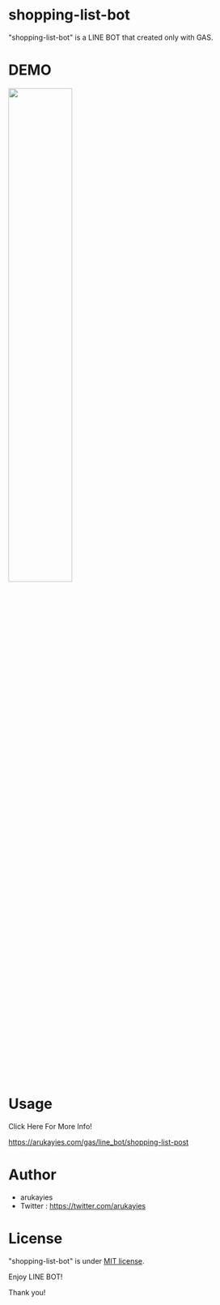 # shopping-list-bot

"shopping-list-bot" is a LINE BOT that created only with GAS.

# DEMO

[<img src="https://pbs.twimg.com/ext_tw_video_thumb/1256585563278209024/pu/img/APzTRe70ogdoZMhO.jpg" width=50%>](https://video.twimg.com/ext_tw_video/1264171601798459392/pu/vid/320x568/XKbvStx83Cd4Hsim.mp4)

# Usage

Click Here For More Info!

https://arukayies.com/gas/line_bot/shopping-list-post

# Author

- arukayies
- Twitter : https://twitter.com/arukayies

# License

"shopping-list-bot" is under [MIT license](https://en.wikipedia.org/wiki/MIT_License).

Enjoy LINE BOT!

Thank you!
